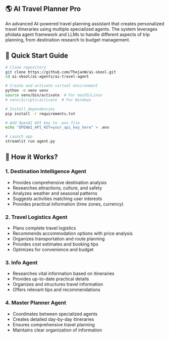 ## 🌎 AI Travel Planner Pro
An advanced AI-powered travel planning assistant that creates personalized travel itineraries using multiple specialized agents. The system leverages phidata agent framework and LLMs to handle different aspects of trip planning, from destination research to budget management.

## 🚀 Quick Start Guide

```bash
# Clone repository
git clone https://github.com/ThejanW/ai-skool.git
cd ai-skool/ai-agents/ai-travel-agent

# Create and activate virtual environment
python -m venv venv
source venv/bin/activate  # For macOS/Linux
# venv\Scripts\activate  # For Windows

# Install dependencies
pip install -r requirements.txt

# Add OpenAI API key to .env file
echo "OPENAI_API_KEY=your_api_key_here" > .env

# Launch app
streamlit run agent.py
```

## 🤖 How it Works?

### 1. Destination Intelligence Agent
- Provides comprehensive destination analysis
- Researches attractions, culture, and safety
- Analyzes weather and seasonal patterns
- Suggests activities matching user interests
- Provides practical information (time zones, currency)

### 2. Travel Logistics Agent
- Plans complete travel logistics
- Recommends accommodation options with price analysis
- Organizes transportation and route planning
- Provides cost estimates and booking tips
- Optimizes for convenience and budget

### 3. Info Agent
- Researches vital information based on itineraries
- Provides up-to-date practical details
- Organizes and structures travel information
- Offers relevant tips and recommendations

### 4. Master Planner Agent
- Coordinates between specialized agents
- Creates detailed day-by-day itineraries
- Ensures comprehensive travel planning
- Maintains clear organization of information
